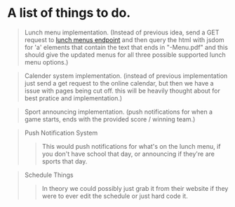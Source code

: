 # A list of things to do.

> Lunch menu implementation. (Instead of previous idea, send a GET request to [lunch menus endpoint](https://www.clsd.k12.pa.us/cornwall-lebanon-school-district/departments/food-services/lunch-breakfast-menus/) and then query the html with jsdom for 'a' elements that contain the text that ends in "-Menu.pdf" and this should give the updated menus for all three possible supported lunch menu options.)

> Calender system implementation. (instead of previous implementation just send a get request to the online calendar, but then we have a issue with pages being cut off. this will be heavily thought about for best pratice and implementation.)

> Sport announcing implementation. (push notifications for when a game starts, ends with the provided score / winning team.)

> Push Notification System
>> This would push notifications for what's on the lunch menu, if you don't have school that day, or announcing if they're are sports that day.

> Schedule Things
>> In theory we could possibly just grab it from their website if they were to ever edit the schedule or just hard code it.
